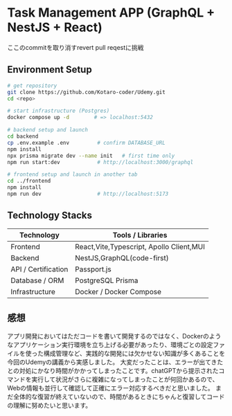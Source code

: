# Task Management APP (GraphQL + NestJS + React)
ここのcommitを取り消すrevert pull reqestに挑戦
## Environment Setup

```bash
# get repository
git clone https://github.com/Kotaro-coder/Udemy.git
cd <repo>

# start infrastructure (Postgres)
docker compose up -d        # => localhost:5432

# backend setup and launch
cd backend
cp .env.example .env         # confirm DATABASE_URL
npm install
npx prisma migrate dev --name init   # first time only
npm run start:dev            # http://localhost:3000/graphql

# frontend setup and launch in another tab
cd ../frontend
npm install
npm run dev                  # http://localhost:5173
```

##  Technology Stacks

| Technology | Tools / Libraries |
| --- | --- |
| Frontend | React,Vite,Typescript, Apollo Client,MUI |
| Backend | NestJS,GraphQL(code-first) |
| API / Certification | Passport.js |
| Database / ORM | PostgreSQL Prisma |
| Infrastructure | Docker / Docker Compose | 

## 感想
アプリ開発においてはただコードを書いて開発するのではなく、Dockerのようなアプリケーション実行環境を立ち上げる必要があったり、環境ごとの設定ファイルを使った構成管理など、実践的な開発には欠かせない知識が多くあることを今回のUdemyの講義から実感しました。
大変だったことは、エラーが出てきたとの対処にかなり時間がかかってしまったことです。chatGPTから提示されたコマンドを実行して状況がさらに複雑になってしまったことが何回かあるので、Webの情報も並行して確認して正確にエラー対応するべきだと思いました。
まだ全体的な復習が終えていないので、時間があるときにちゃんと復習してコードの理解に努めたいと思います。
